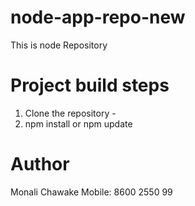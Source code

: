 
# node-app-repo-new
This is node Repository

# Project build steps
1. Clone the repository - <repo-url>
2. npm install or npm update

# Author
Monali Chawake
Mobile: 8600 2550 99
